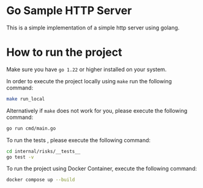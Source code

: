 # Go Sample HTTP Server
This is a simple implementation of a simple http server using golang.

# How to run the project
Make sure you have `go 1.22` or higher installed on your system.

In order to execute the project locally using `make` run the following command:

```bash
make run_local
```

Alternatively if `make` does not work for you, please execute the following command:

```bash
go run cmd/main.go
```

To run the tests , please execute the following command:

```bash
cd internal/risks/__tests__
go test -v
```

To run the project using Docker Container, execute the following command:

```bash
docker compose up --build
```